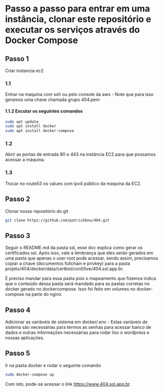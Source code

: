# Passo a passo para entrar em uma instância, clonar este repositório e executar os serviços através do Docker Compose

## Passo 1
Criar instancia ec2

### 1.1
Entrar na maquina com ssh ou pelo console da aws - Note que para isso geramos uma chave chamada grupo 404.pem

#### 1.1.2 Excutar os seguintes comandos

```bash
sudo apt update
sudo apt install docker
sudo apt install docker-compose
```

### 1.2 
Abrir as portas de entrada 80 e 443 na instância EC2 para que possamos acessar a máquina.

### 1.3
Trocar no route53 os values com ipv4 público da maquina da EC2.

## Passo 2
Clonar nosso repositório do git

```bash
git clone https://github.com/patrickbnu/404.git
```

## Passo 3
Seguir o README.md da pasta ssl, esse doc explica como gerar os certificados ssl. Após isso, vale a lembrança que eles serão gerados em uma pasta que apenas o user root pode acessar, sendo assim, precisamos copiar a chave (documentos fullchain e privkey) para a pasta projeto/404/docker/data/certbot/conf/live/404.sol.app.br.

É preciso mandar para essa pasta pois o mapeamento que fizemos indica que o conteúdo dessa pasta será mandado para as pastas corretas no docker gerado no dockercompose. Isso foi feito em volumes no docker-compose na parte do nginx.

## Passo 4
Adicionar as variáveis de sistema em docker/.env - Estas variáveis de sistema são necessárias para termos as senhas para acessar banco de dados e outras informações necessárias para rodar liso o wordpress e nossas aplicações.

## Passo 5
Ir na pasta docker e rodar o seguinte comando

```bash
sudo docker-compose up 
```

Com isto, pode-se acessar o link https://www.404.sol.app.br.
